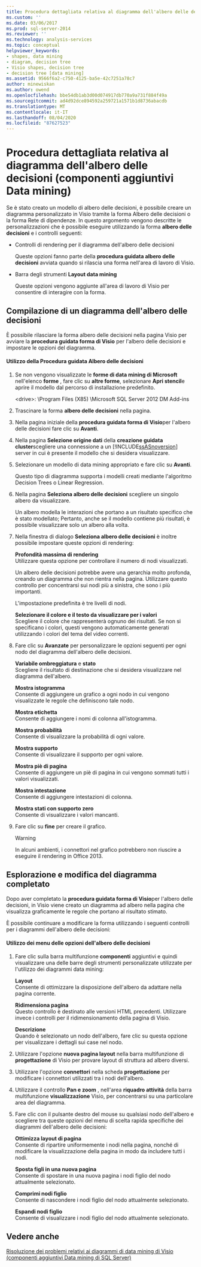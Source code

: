 ```yaml
---
title: Procedura dettagliata relativa al diagramma dell'albero delle decisioni (componenti aggiuntivi Data mining) | Microsoft Docs
ms.custom: ''
ms.date: 03/06/2017
ms.prod: sql-server-2014
ms.reviewer: ''
ms.technology: analysis-services
ms.topic: conceptual
helpviewer_keywords:
- shapes, data mining
- diagram, decision tree
- Visio shapes, decision tree
- decision tree [data mining]
ms.assetid: 9566f6a2-c750-4125-ba5e-42c7251a78c7
author: minewiskan
ms.author: owend
ms.openlocfilehash: bbe54db1ab3d00d074917db770a9a731f884f49a
ms.sourcegitcommit: ad4d92dce894592a259721a1571b1d8736abacdb
ms.translationtype: MT
ms.contentlocale: it-IT
ms.lasthandoff: 08/04/2020
ms.locfileid: "87627523"
---
```

# <a name="decision-tree-diagram-walkthrough--data-mining-add-ins"></a>Procedura dettagliata relativa al diagramma dell'albero delle decisioni (componenti aggiuntivi Data mining)
  Se è stato creato un modello di albero delle decisioni, è possibile creare un diagramma personalizzato in Visio tramite la forma Albero delle decisioni o la forma Rete di dipendenze. In questo argomento vengono descritte le personalizzazioni che è possibile eseguire utilizzando la forma **albero delle decisioni** e i controlli seguenti:  
  
-   Controlli di rendering per il diagramma dell'albero delle decisioni  
  
     Queste opzioni fanno parte della **procedura guidata albero delle decisioni** avviata quando si rilascia una forma nell'area di lavoro di Visio.  
  
-   Barra degli strumenti **Layout data mining**  
  
     Queste opzioni vengono aggiunte all'area di lavoro di Visio per consentire di interagire con la forma.  
  
## <a name="build-a-decision-tree-diagram"></a>Compilazione di un diagramma dell'albero delle decisioni  
 È possibile rilasciare la forma albero delle decisioni nella pagina Visio per avviare la **procedura guidata forma di Visio** per l'albero delle decisioni e impostare le opzioni del diagramma.  
  
#### <a name="use-the-decision-tree-wizard"></a>Utilizzo della Procedura guidata Albero delle decisioni  
  
1.  Se non vengono visualizzate le **forme di data mining di Microsoft** nell'elenco **forme** , fare clic su **altre forme**, selezionare **Apri stencil**e aprire il modello dal percorso di installazione predefinito.  
  
     \<drive>: \Program Files (X85) \Microsoft SQL Server 2012 DM Add-ins  
  
2.  Trascinare la forma **albero delle decisioni** nella pagina.  
  
3.  Nella pagina iniziale della **procedura guidata forma di Visio**per l'albero delle decisioni fare clic su **Avanti**.  
  
4.  Nella pagina **Selezione origine dati** della **creazione guidata cluster**scegliere una connessione a un [!INCLUDE[ssASnoversion](../includes/ssasnoversion-md.md)] server in cui è presente il modello che si desidera visualizzare.  
  
5.  Selezionare un modello di data mining appropriato e fare clic su **Avanti**.  
  
     Questo tipo di diagramma supporta i modelli creati mediante l'algoritmo Decision Trees o Linear Regression.  
  
6.  Nella pagina **Seleziona albero delle decisioni** scegliere un singolo albero da visualizzare.  
  
     Un albero modella le interazioni che portano a un risultato specifico che è stato modellato; Pertanto, anche se il modello contiene più risultati, è possibile visualizzare solo un albero alla volta.  
  
7.  Nella finestra di dialogo **Seleziona albero delle decisioni** è inoltre possibile impostare queste opzioni di rendering:  
  
     **Profondità massima di rendering**  
     Utilizzare questa opzione per controllare il numero di nodi visualizzati.  
  
     Un albero delle decisioni potrebbe avere una gerarchia molto profonda, creando un diagramma che non rientra nella pagina. Utilizzare questo controllo per concentrarsi sui nodi più a sinistra, che sono i più importanti.  
  
     L'impostazione predefinita è tre livelli di nodi.  
  
     **Selezionare il colore e il testo da visualizzare per i valori**  
     Scegliere il colore che rappresenterà ognuno dei risultati. Se non si specificano i colori, questi vengono automaticamente generati utilizzando i colori del tema del video correnti.  
  
8.  Fare clic su **Avanzate** per personalizzare le opzioni seguenti per ogni nodo del diagramma dell'albero delle decisioni.  
  
     **Variabile ombreggiatura** e **stato**  
     Scegliere il risultato di destinazione che si desidera visualizzare nel diagramma dell'albero.  
  
     **Mostra istogramma**  
     Consente di aggiungere un grafico a ogni nodo in cui vengono visualizzate le regole che definiscono tale nodo.  
  
     **Mostra etichetta**  
     Consente di aggiungere i nomi di colonna all'istogramma.  
  
     **Mostra probabilità**  
     Consente di visualizzare la probabilità di ogni valore.  
  
     **Mostra supporto**  
     Consente di visualizzare il supporto per ogni valore.  
  
     **Mostra piè di pagina**  
     Consente di aggiungere un piè di pagina in cui vengono sommati tutti i valori visualizzati.  
  
     **Mostra intestazione**  
     Consente di aggiungere intestazioni di colonna.  
  
     **Mostra stati con supporto zero**  
     Consente di visualizzare i valori mancanti.  
  
9. Fare clic su **fine** per creare il grafico.  
  
    > [!WARNING]  
    >  In alcuni ambienti, i connettori nel grafico potrebbero non riuscire a eseguire il rendering in Office 2013.  
  
## <a name="explore-and-modify-the-finished-diagram"></a>Esplorazione e modifica del diagramma completato  
 Dopo aver completato la **procedura guidata forma di Visio**per l'albero delle decisioni, in Visio viene creato un diagramma ad albero nella pagina che visualizza graficamente le regole che portano al risultato stimato.  
  
 È possibile continuare a modificare la forma utilizzando i seguenti controlli per i diagrammi dell'albero delle decisioni:  
  
#### <a name="using-the-decision-tree-option-menus"></a>Utilizzo dei menu delle opzioni dell'albero delle decisioni  
  
1.  Fare clic sulla barra multifunzione **componenti** aggiuntivi e quindi visualizzare una delle barre degli strumenti personalizzate utilizzate per l'utilizzo dei diagrammi data mining:  
  
     **Layout**  
     Consente di ottimizzare la disposizione dell'albero da adattare nella pagina corrente.  
  
     **Ridimensiona pagina**  
     Questo controllo è destinato alle versioni HTML precedenti. Utilizzare invece i controlli per il ridimensionamento della pagina di Visio.  
  
     **Descrizione**  
     Quando è selezionato un nodo dell'albero, fare clic su questa opzione per visualizzare i dettagli sui case nel nodo.  
  
2.  Utilizzare l'opzione **nuova pagina layout** nella barra multifunzione di **progettazione** di Visio per provare layout di struttura ad albero diversi.  
  
3.  Utilizzare l'opzione **connettori** nella scheda **progettazione** per modificare i connettori utilizzati tra i nodi dell'albero.  
  
4.  Utilizzare il controllo **Pan e zoom** , nell'area **riquadro attività** della barra multifunzione **visualizzazione** Visio, per concentrarsi su una particolare area del diagramma.  
  
5.  Fare clic con il pulsante destro del mouse su qualsiasi nodo dell'albero e scegliere tra queste opzioni del menu di scelta rapida specifiche dei diagrammi dell'albero delle decisioni:  
  
     **Ottimizza layout di pagina**  
     Consente di ripartire uniformemente i nodi nella pagina, nonché di modificare la visualizzazione della pagina in modo da includere tutti i nodi.  
  
     **Sposta figli in una nuova pagina**  
     Consente di spostare in una nuova pagina i nodi figlio del nodo attualmente selezionato.  
  
     **Comprimi nodi figlio**  
     Consente di nascondere i nodi figlio del nodo attualmente selezionato.  
  
     **Espandi nodi figlio**  
     Consente di visualizzare i nodi figlio del nodo attualmente selezionato.  
  
## <a name="see-also"></a>Vedere anche  
 [Risoluzione dei problemi relativi ai diagrammi di data mining di Visio &#40;componenti aggiuntivi Data mining di SQL Server&#41;](troubleshooting-visio-data-mining-diagrams-sql-server-data-mining-add-ins.md)  
  
  
